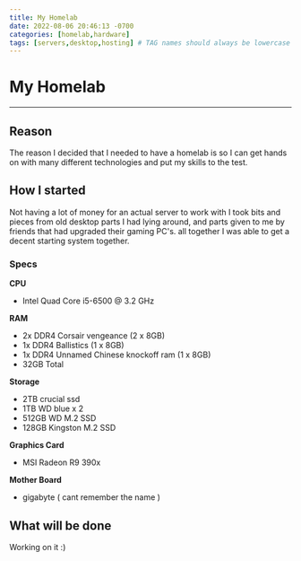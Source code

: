 ```yaml
---
title: My Homelab
date: 2022-08-06 20:46:13 -0700
categories: [homelab,hardware]
tags: [servers,desktop,hosting] # TAG names should always be lowercase
---
```


# My Homelab
---

## Reason

The reason I decided that I needed to have a homelab is so I can get hands on with many different technologies and put my skills to the test. 



## How I started

Not having a lot of money for an actual server to work with I took bits and pieces from old desktop parts I had lying around, and parts given to me by friends that had upgraded their gaming PC's. all together I was able to get a decent starting system together.



### Specs

**CPU**
- Intel Quad Core i5-6500 @ 3.2 GHz

**RAM**
- 2x DDR4 Corsair vengeance (2 x 8GB)
- 1x DDR4 Ballistics (1 x 8GB)
- 1x DDR4 Unnamed Chinese knockoff ram (1 x 8GB)
- 32GB Total

**Storage**
- 2TB crucial ssd
- 1TB WD blue x 2
- 512GB WD M.2 SSD
- 128GB Kingston M.2 SSD

**Graphics Card**
- MSI Radeon R9 390x

**Mother Board**
- gigabyte ( cant remember the name )



## What will be done

Working on it :)
